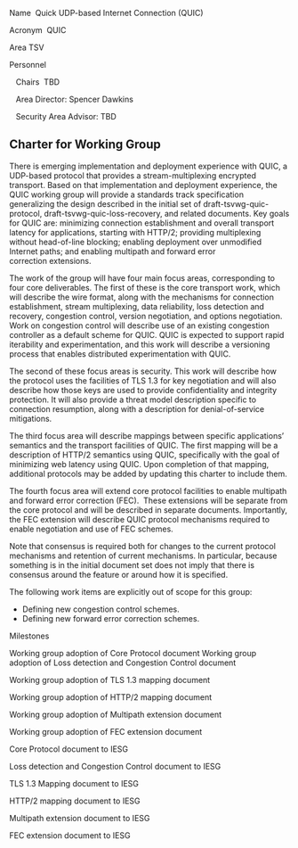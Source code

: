 Name  Quick UDP-based Internet Connection (QUIC)

Acronym  QUIC

Area TSV

Personnel

   Chairs  TBD

   Area Director: Spencer Dawkins

   Security Area Advisor: TBD

Charter for Working Group
-------------------------

There is emerging implementation and deployment experience with QUIC, a UDP-based protocol that provides a stream-multiplexing encrypted transport. Based on that implementation and deployment experience, the QUIC working group will provide a standards track specification generalizing the design described in the initial set of draft-tsvwg-quic-protocol, draft-tsvwg-quic-loss-recovery, and related documents. Key goals for QUIC are: minimizing connection establishment and overall transport latency for applications, starting with HTTP/2; providing multiplexing without head-of-line blocking; enabling deployment over unmodified Internet paths; and enabling multipath and forward error correction extensions.

The work of the group will have four main focus areas, corresponding to four core deliverables. The first of these is the core transport work, which will describe the wire format, along with the mechanisms for connection establishment, stream multiplexing, data reliability, loss detection and recovery, congestion control, version negotiation, and options negotiation. Work on congestion control will describe use of an existing congestion controller as a default scheme for QUIC. QUIC is expected to support rapid iterability and experimentation, and this work will describe a versioning process that enables distributed experimentation with QUIC. 

The second of these focus areas is security. This work will describe how the protocol uses the facilities of TLS 1.3 for key negotiation and will also describe how those keys are used to provide confidentiality and integrity protection. It will also provide a threat model description specific to connection resumption, along with a description for denial-of-service mitigations.

The third focus area will describe mappings between specific applications’ semantics and the transport facilities of QUIC. The first mapping will be a description of HTTP/2 semantics using QUIC, specifically with the goal of minimizing web latency using QUIC. Upon completion of that mapping, additional protocols may be added by updating this charter to include them.

The fourth focus area will extend core protocol facilities to enable multipath and forward error correction (FEC).  These extensions will be separate from the core protocol and will be described in separate documents. Importantly, the FEC extension will describe QUIC protocol mechanisms required to enable negotiation and use of FEC schemes.

Note that consensus is required both for changes to the current protocol mechanisms and retention of current mechanisms. In particular, because something is in the initial document set does not imply that there is consensus around the feature or around how it is specified.

The following work items are explicitly out of scope for this group:
- Defining new congestion control schemes.
- Defining new forward error correction schemes.

Milestones

Working group adoption of Core Protocol document
Working group adoption of Loss detection and Congestion Control document

Working group adoption of TLS 1.3 mapping document

Working group adoption of HTTP/2 mapping document

Working group adoption of Multipath extension document

Working group adoption of FEC extension document

Core Protocol document to IESG

Loss detection and Congestion Control document to IESG

TLS 1.3 Mapping document to IESG

HTTP/2 mapping document to IESG

Multipath extension document to IESG

FEC extension document to IESG
